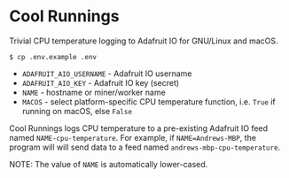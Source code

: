 Cool Runnings
=============

Trivial CPU temperature logging to Adafruit IO for GNU/Linux and macOS.

```
$ cp .env.example .env
```

- `ADAFRUIT_AIO_USERNAME` - Adafruit IO username
- `ADAFRUIT_AIO_KEY` - Adafruit IO key (secret)
- `NAME` - hostname or miner/worker name
- `MACOS` - select platform-specific CPU temperature function, i.e. `True` if running on macOS, else `False`

Cool Runnings logs CPU temperature to a pre-existing Adafruit IO feed named
`NAME-cpu-temperature`. For example, if `NAME=Andrews-MBP`, the program will
will send data to a feed named `andrews-mbp-cpu-temperature`.

NOTE: The value of `NAME` is automatically lower-cased.
